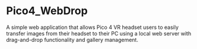 # Pico4_WebDrop
A simple web application that allows Pico 4 VR headset users to easily transfer images from their headset to their PC using a local web server with drag-and-drop functionality and gallery management.

